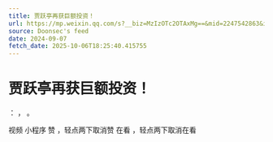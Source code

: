 ```yaml
---
title: 贾跃亭再获巨额投资！
url: https://mp.weixin.qq.com/s?__biz=MzIzOTc2OTAxMg==&mid=2247542863&idx=1&sn=35a3ea8dc9f4a0962b7727d9d1d7799a
source: Doonsec's feed
date: 2024-09-07
fetch_date: 2025-10-06T18:25:40.415755
---
```


# 贾跃亭再获巨额投资！

：
，
。

视频
小程序
赞
，轻点两下取消赞
在看
，轻点两下取消在看